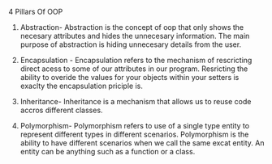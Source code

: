 4 Pillars Of OOP
   1. Abstraction- Abstraction is the concept of oop that only  shows the necesary  attributes and hides the unnecesary information. The main purpose of abstraction is hiding unnecesary details from the user. 
   
   
   2. Encapsulation - Encapsulation refers to the mechanism of rescricting direct acess to some of our attributes in our program. Resricting the ability to overide the values for your objects within your setters is exaclty the encapsulation priciple is. 



   3. Inheritance- Inheritance is a mechanism that allows us to reuse code accros different classes. 




   4. Polymorphism- Polymorphism refers to use of a single type entity to represent different types in different scenarios. Polymorphism is the ability to have different scenarios when we call the same excat entity. An entity can be anything such as a function or a class. 
   
